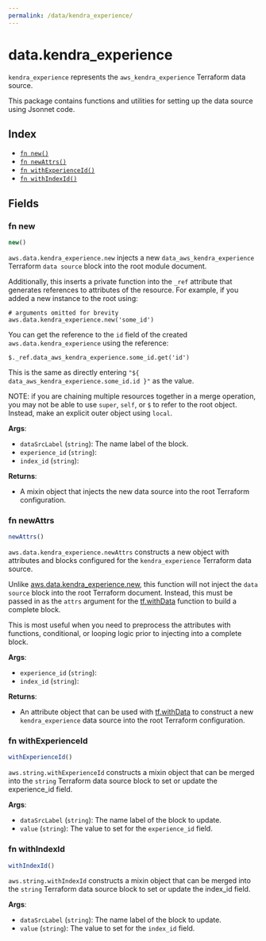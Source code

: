 ```yaml
---
permalink: /data/kendra_experience/
---
```


# data.kendra_experience

`kendra_experience` represents the `aws_kendra_experience` Terraform data source.



This package contains functions and utilities for setting up the data source using Jsonnet code.


## Index

* [`fn new()`](#fn-new)
* [`fn newAttrs()`](#fn-newattrs)
* [`fn withExperienceId()`](#fn-withexperienceid)
* [`fn withIndexId()`](#fn-withindexid)

## Fields

### fn new

```ts
new()
```


`aws.data.kendra_experience.new` injects a new `data_aws_kendra_experience` Terraform `data source`
block into the root module document.

Additionally, this inserts a private function into the `_ref` attribute that generates references to attributes of the
resource. For example, if you added a new instance to the root using:

    # arguments omitted for brevity
    aws.data.kendra_experience.new('some_id')

You can get the reference to the `id` field of the created `aws.data.kendra_experience` using the reference:

    $._ref.data_aws_kendra_experience.some_id.get('id')

This is the same as directly entering `"${ data_aws_kendra_experience.some_id.id }"` as the value.

NOTE: if you are chaining multiple resources together in a merge operation, you may not be able to use `super`, `self`,
or `$` to refer to the root object. Instead, make an explicit outer object using `local`.

**Args**:
  - `dataSrcLabel` (`string`): The name label of the block.
  - `experience_id` (`string`): 
  - `index_id` (`string`): 

**Returns**:
- A mixin object that injects the new data source into the root Terraform configuration.


### fn newAttrs

```ts
newAttrs()
```


`aws.data.kendra_experience.newAttrs` constructs a new object with attributes and blocks configured for the `kendra_experience`
Terraform data source.

Unlike [aws.data.kendra_experience.new](#fn-new), this function will not inject the `data source`
block into the root Terraform document. Instead, this must be passed in as the `attrs` argument for the
[tf.withData](https://github.com/tf-libsonnet/core/tree/main/docs#fn-withdata) function to build a complete block.

This is most useful when you need to preprocess the attributes with functions, conditional, or looping logic prior to
injecting into a complete block.

**Args**:
  - `experience_id` (`string`): 
  - `index_id` (`string`): 

**Returns**:
  - An attribute object that can be used with [tf.withData](https://github.com/tf-libsonnet/core/tree/main/docs#fn-withdata) to construct a new `kendra_experience` data source into the root Terraform configuration.


### fn withExperienceId

```ts
withExperienceId()
```

`aws.string.withExperienceId` constructs a mixin object that can be merged into the `string`
Terraform data source block to set or update the experience_id field.



**Args**:
  - `dataSrcLabel` (`string`): The name label of the block to update.
  - `value` (`string`): The value to set for the `experience_id` field.


### fn withIndexId

```ts
withIndexId()
```

`aws.string.withIndexId` constructs a mixin object that can be merged into the `string`
Terraform data source block to set or update the index_id field.



**Args**:
  - `dataSrcLabel` (`string`): The name label of the block to update.
  - `value` (`string`): The value to set for the `index_id` field.
